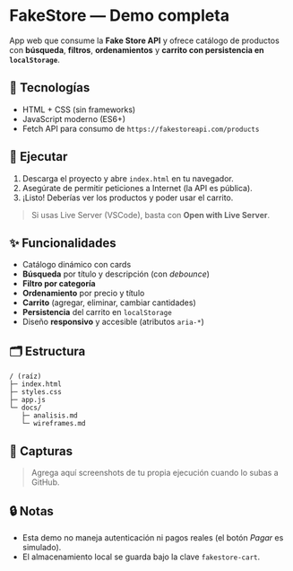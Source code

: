 # FakeStore — Demo completa

App web que consume la **Fake Store API** y ofrece catálogo de productos con **búsqueda**, **filtros**, **ordenamientos** y **carrito con persistencia en `localStorage`**.

## 🧩 Tecnologías
- HTML + CSS (sin frameworks)
- JavaScript moderno (ES6+)
- Fetch API para consumo de `https://fakestoreapi.com/products`

## 🚀 Ejecutar
1. Descarga el proyecto y abre `index.html` en tu navegador.
2. Asegúrate de permitir peticiones a Internet (la API es pública).
3. ¡Listo! Deberías ver los productos y poder usar el carrito.

> Si usas Live Server (VSCode), basta con **Open with Live Server**.

## ✨ Funcionalidades
- Catálogo dinámico con cards
- **Búsqueda** por título y descripción (con *debounce*)
- **Filtro por categoría**
- **Ordenamiento** por precio y título
- **Carrito** (agregar, eliminar, cambiar cantidades)
- **Persistencia** del carrito en `localStorage`
- Diseño **responsivo** y accesible (atributos `aria-*`)

## 🗂 Estructura
```
/ (raíz)
├─ index.html
├─ styles.css
├─ app.js
└─ docs/
   ├─ analisis.md
   └─ wireframes.md
```

## 📸 Capturas
> Agrega aquí screenshots de tu propia ejecución cuando lo subas a GitHub.

## 🔒 Notas
- Esta demo no maneja autenticación ni pagos reales (el botón *Pagar* es simulado).
- El almacenamiento local se guarda bajo la clave `fakestore-cart`.
